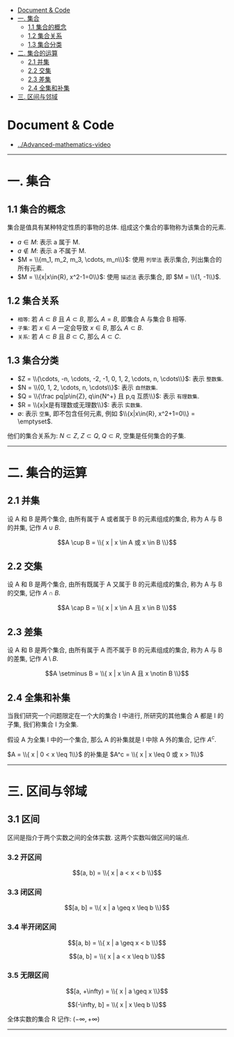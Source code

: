 
- [Document & Code](#document--code)
- [一. 集合](#一-集合)
    - [1.1 集合的概念](#11-集合的概念)
    - [1.2 集合关系](#12-集合关系)
    - [1.3 集合分类](#13-集合分类)
- [二. 集合的运算](#二-集合的运算)
    - [2.1 并集](#21-并集)
    - [2.2 交集](#22-交集)
    - [2.3 差集](#23-差集)
    - [2.4 全集和补集](#24-全集和补集)
- [三. 区间与邻域](#三-区间与邻域)

# Document & Code

- [../Advanced-mathematics-video](https://github.com/zozospider/note/blob/master/Mathematics/Advanced-mathematics/Advanced-mathematics-video.md)

---

# 一. 集合

## 1.1 集合的概念

集合是值具有某种特定性质的事物的总体. 组成这个集合的事物称为该集合的元素.

- ${a}\in{M}$: 表示 a 属于 M.
- ${a}\notin{M}$: 表示 a 不属于 M.
- $M = \\{m_1, m_2, m_3, \cdots, m_n\\}$: 使用 `列举法` 表示集合, 列出集合的所有元素.
- $M = \\{x|x\in{R}, x^2-1=0\\}$: 使用 `描述法` 表示集合, 即 $M = \\{1, -1\\}$.

## 1.2 集合关系

- `相等`: 若 $A \subset B$ 且 $A \subset B$, 那么 $A = B$, 即集合 A 与集合 B 相等.
- `子集`: 若 $x \in A$ 一定会导致 $x \in B$, 那么 $A \subset B$.
- `关系`: 若 $A \subset B$ 且 $B \subset C$, 那么 $A \subset C$.

## 1.3 集合分类

- $Z = \\{\cdots, -n, \cdots, -2, -1, 0, 1, 2, \cdots, n, \cdots\\}$: 表示 `整数集`.
- $N = \\{0, 1, 2, \cdots, n, \cdots\\}$: 表示 `自然数集`.
- $Q = \\{\frac pq|p\in{Z}, q\in{N^+} 且 p,q 互质\\}$: 表示 `有理数集`.
- $R = \\{x|x是有理数或无理数\\}$: 表示 `实数集`.
- $\emptyset$: 表示 `空集`, 即不包含任何元素, 例如 $\\{x|x\in{R}, x^2+1=0\\} = \emptyset$.

他们的集合关系为: $N \subset Z$, $Z \subset Q$, $Q \subset R$, 空集是任何集合的子集.

---

# 二. 集合的运算

## 2.1 并集

设 A 和 B 是两个集合, 由所有属于 A 或者属于 B 的元素组成的集合, 称为 A 与 B 的并集, 记作 $A \cup B$.

$$A \cup B = \\{ x | x \in A 或 x \in B \\}$$

## 2.2 交集

设 A 和 B 是两个集合, 由所有既属于 A 又属于 B 的元素组成的集合, 称为 A 与 B 的交集, 记作 $A \cap B$.

$$A \cap B = \\{ x | x \in A 且 x \in B \\}$$

## 2.3 差集

设 A 和 B 是两个集合, 由所有属于 A 而不属于 B 的元素组成的集合, 称为 A 与 B 的差集, 记作 $A \setminus B$.

$$A \setminus B = \\{ x | x \in A 且 x \notin B \\}$$

## 2.4 全集和补集

当我们研究一个问题限定在一个大的集合 I 中进行, 所研究的其他集合 A 都是 I 的子集, 我们称集合 I 为全集.

假设 A 为全集 I 中的一个集合, 那么 A 的补集就是 I 中除 A 外的集合, 记作 $A^c$.

$A = \\{ x | 0 < x \leq 1\\}$ 的补集是 $A^c = \\{ x | x \leq 0 或 x > 1\\}$

---

# 三. 区间与邻域

## 3.1 区间

区间是指介于两个实数之间的全体实数. 这两个实数叫做区间的端点.

### 3.2 开区间

$$(a, b) = \\{ x | a < x < b \\}$$

### 3.3 闭区间

$$[a, b] = \\{ x | a \geq x \leq b \\}$$

### 3.4 半开闭区间

$$[a, b) = \\{ x | a \geq x < b \\}$$

$$(a, b] = \\{ x | a < x \leq b \\}$$

### 3.5 无限区间

$$[a, +\infty) = \\{ x | a \geq x \\}$$

$$(-\infty, b] = \\{ x | x \leq b \\}$$

全体实数的集合 R 记作: $(-\infty, +\infty)$

---
